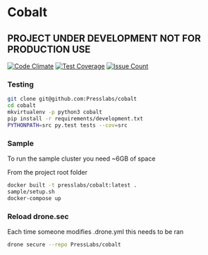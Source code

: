 # Cobalt

## PROJECT UNDER DEVELOPMENT NOT FOR PRODUCTION USE

[![Code Climate](https://codeclimate.com/repos/575fcf4f35379340730025a4/badges/1c72b01b55f804a4de4e/gpa.svg)](https://codeclimate.com/repos/575fcf4f35379340730025a4/feed)
[![Test Coverage](https://codeclimate.com/repos/575fcf4f35379340730025a4/badges/1c72b01b55f804a4de4e/coverage.svg)](https://codeclimate.com/repos/575fcf4f35379340730025a4/coverage)
[![Issue Count](https://codeclimate.com/repos/575fcf4f35379340730025a4/badges/1c72b01b55f804a4de4e/issue_count.svg)](https://codeclimate.com/repos/575fcf4f35379340730025a4/feed)

### Testing

```bash
git clone git@github.com:Presslabs/cobalt
cd cobalt
mkvirtualenv -p python3 cobalt
pip install -r requirements/development.txt
PYTHONPATH=src py.test tests --cov=src
```

### Sample

To run the sample cluster you need ~6GB of space

From the project root folder

```bash
docker built -t presslabs/cobalt:latest .
sample/setup.sh
docker-compose up
```

### Reload drone.sec

Each time someone modifies .drone.yml this needs to be ran

```bash
drone secure --repo PressLabs/cobalt
```

